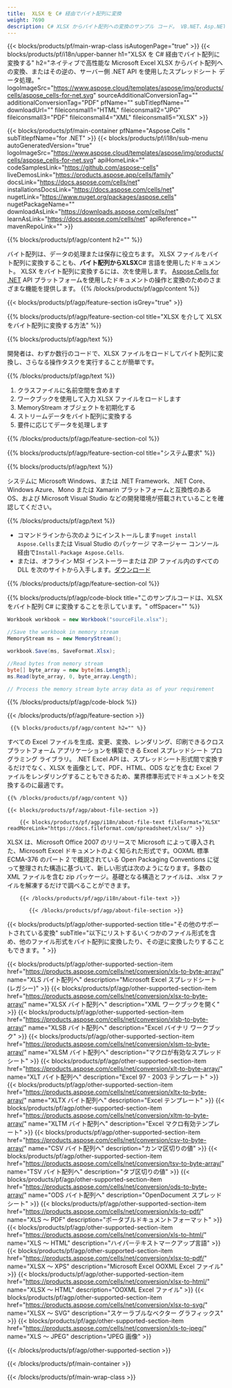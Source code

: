 ```yaml
---
title:  XLSX を C# 経由でバイト配列に変換
weight: 7690
description: C# XLSX からバイト配列への変換のサンプル コード。 VB.NET、Asp.NET、または .NET ベースのアプリケーション内で Excel XLSX をバイト配列に変換するには、このコードを使用します。
---
```

{{< blocks/products/pf/main-wrap-class isAutogenPage="true" >}}
{{< blocks/products/pf/i18n/upper-banner h1="XLSX を C# 経由でバイト配列に変換する" h2="ネイティブで高性能な Microsoft Excel XLSX からバイト配列への変換、またはその逆の、サーバー側 .NET API を使用したスプレッドシート データ処理。" logoImageSrc="https://www.aspose.cloud/templates/aspose/img/products/cells/aspose_cells-for-net.svg" sourceAdditionalConversionTag="" additionalConversionTag="PDF" pfName="" subTitlepfName="" downloadUrl="" fileiconsmall1="HTML" fileiconsmall2="JPG" fileiconsmall3="PDF" fileiconsmall4="XML" fileiconsmall5="XLSX" >}}

{{< blocks/products/pf/main-container pfName="Aspose.Cells " subTitlepfName="for .NET" >}}
{{< blocks/products/pf/i18n/sub-menu autoGeneratedVersion="true" logoImageSrc="https://www.aspose.cloud/templates/aspose/img/products/cells/aspose_cells-for-net.svg" apiHomeLink="" codeSamplesLink="https://github.com/aspose-cells" liveDemosLink="https://products.aspose.app/cells/family" docsLink="https://docs.aspose.com/cells/net" installationsDocsLink="https://docs.aspose.com/cells/net" nugetLink="https://www.nuget.org/packages/aspose.cells" nugetPackageName="" downloadAsLink="https://downloads.aspose.com/cells/net" learnAsLink="https://docs.aspose.com/cells/net" apiReference="" mavenRepoLink="" >}}

{{% blocks/products/pf/agp/content h2="" %}}

バイト配列は、データの処理または保存に役立ちます。 XLSX ファイルをバイト配列に変換することも、**バイト配列からXLSX**C# 言語を使用したドキュメント。 XLSX をバイト配列に変換するには、次を使用します。
 [Aspose.Cells for .NET](https://products.aspose.com/cells/net) 
 API プラットフォームを使用したドキュメントの操作と変換のためのさまざまな機能を提供します。
{{% /blocks/products/pf/agp/content %}}

{{< blocks/products/pf/agp/feature-section isGrey="true" >}}

{{% blocks/products/pf/agp/feature-section-col title="XLSX を介して XLSX をバイト配列に変換する方法" %}}

{{% blocks/products/pf/agp/text %}}

開発者は、わずか数行のコードで、XLSX ファイルをロードしてバイト配列に変換し、さらなる操作タスクを実行することが簡単です。

{{% /blocks/products/pf/agp/text %}}

1. クラスファイルに名前空間を含めます
1. ワークブックを使用して入力 XLSX ファイルをロードします
1. MemoryStream オブジェクトを初期化する
1. ストリームデータをバイト配列に変換する
1. 要件に応じてデータを処理します

{{% /blocks/products/pf/agp/feature-section-col %}}

{{% blocks/products/pf/agp/feature-section-col title="システム要求" %}}

{{% blocks/products/pf/agp/text %}}

システムに Microsoft Windows、または .NET Framework、.NET Core、Windows Azure、Mono または Xamarin プラットフォームと互換性のある OS、および Microsoft Visual Studio などの開発環境が搭載されていることを確認してください。

{{% /blocks/products/pf/agp/text %}}

- コマンドラインから次のようにインストールします<code>nuget install Aspose.Cells</code>または Visual Studio のパッケージ マネージャー コンソール経由で<code>Install-Package Aspose.Cells</code>.
- または、オフライン MSI インストーラーまたは ZIP ファイル内のすべての DLL を次のサイトから入手します。<a href="https://downloads.aspose.com/cells/net">ダウンロード</a>

{{% /blocks/products/pf/agp/feature-section-col %}}

{{% blocks/products/pf/agp/code-block title="このサンプルコードは、XLSX をバイト配列 C# に変換することを示しています。" offSpacer="" %}}

```cs
Workbook workbook = new Workbook("sourceFile.xlsx");

//Save the workbook in memory stream
MemoryStream ms = new MemoryStream();

workbook.Save(ms, SaveFormat.Xlsx);

//Read bytes from memory stream
byte[] byte_array = new byte[ms.Length];
ms.Read(byte_array, 0, byte_array.Length);

// Process the memory stream byte array data as of your requirement 

```

{{% /blocks/products/pf/agp/code-block %}}

{{< /blocks/products/pf/agp/feature-section >}}

<!-- aboutfile Starts -->
      
     {{% blocks/products/pf/agp/content h2="" %}}

すべての Excel ファイルを生成、変更、変換、レンダリング、印刷できるクロスプラットフォーム アプリケーションを構築できる Excel スプレッドシート プログラミング ライブラリ。 .NET Excel API は、スプレッドシート形式間で変換するだけでなく、XLSX を画像として、PDF、HTML、ODS などを含む Excel ファイルをレンダリングすることもできるため、業界標準形式でドキュメントを交換するのに最適です。



    {{% /blocks/products/pf/agp/content %}}

    {{< blocks/products/pf/agp/about-file-section >}}

        {{< blocks/products/pf/agp/i18n/about-file-text fileFormat="XLSX" readMoreLink="https://docs.fileformat.com/spreadsheet/xlsx/" >}}
XLSX は、Microsoft Office 2007 のリリースで Microsoft によって導入された、Microsoft Excel ドキュメントのよく知られた形式です。OOXML 標準 ECMA-376 のパート 2 で概説されている Open Packaging Conventions に従って整理された構造に基づいて、新しい形式は次のようになります。多数の XML ファイルを含む zip パッケージ。基礎となる構造とファイルは、.xlsx ファイルを解凍するだけで調べることができます。

        {{< /blocks/products/pf/agp/i18n/about-file-text >}}

           {{< /blocks/products/pf/agp/about-file-section >}}

<!-- aboutfile Ends -->

{{< blocks/products/pf/agp/other-supported-section title="その他のサポートされている変換" subTitle="以下にリストするいくつかのファイル形式を含め、他のファイル形式をバイト配列に変換したり、その逆に変換したりすることもできます。" >}}

{{< blocks/products/pf/agp/other-supported-section-item href="https://products.aspose.com/cells/net/conversion/xls-to-byte-array/" name="XLS バイト配列へ" description="Microsoft Excel スプレッドシート (レガシー)" >}} {{< blocks/products/pf/agp/other-supported-section-item href="https://products.aspose.com/cells/net/conversion/xlsx-to-byte-array/" name="XLSX バイト配列へ" description="XML ワークブックを開く" >}} {{< blocks/products/pf/agp/other-supported-section-item href="https://products.aspose.com/cells/net/conversion/xlsb-to-byte-array/" name="XLSB バイト配列へ" description="Excel バイナリ ワークブック" >}} {{< blocks/products/pf/agp/other-supported-section-item href="https://products.aspose.com/cells/net/conversion/xlsm-to-byte-array/" name="XLSM バイト配列へ" description="マクロが有効なスプレッドシート" >}} {{< blocks/products/pf/agp/other-supported-section-item href="https://products.aspose.com/cells/net/conversion/xlt-to-byte-array/" name="XLT バイト配列へ" description="Excel 97 - 2003 テンプレート" >}} {{< blocks/products/pf/agp/other-supported-section-item href="https://products.aspose.com/cells/net/conversion/xltx-to-byte-array/" name="XLTX バイト配列へ" description="Excel テンプレート" >}} {{< blocks/products/pf/agp/other-supported-section-item href="https://products.aspose.com/cells/net/conversion/xltm-to-byte-array/" name="XLTM バイト配列へ" description="Excel マクロ有効テンプレート" >}} {{< blocks/products/pf/agp/other-supported-section-item href="https://products.aspose.com/cells/net/conversion/csv-to-byte-array/" name="CSV バイト配列へ" description="カンマ区切りの値" >}} {{< blocks/products/pf/agp/other-supported-section-item href="https://products.aspose.com/cells/net/conversion/tsv-to-byte-array/" name="TSV バイト配列へ" description="タブ区切りの値" >}} {{< blocks/products/pf/agp/other-supported-section-item href="https://products.aspose.com/cells/net/conversion/ods-to-byte-array/" name="ODS バイト配列へ" description="OpenDocument スプレッドシート" >}} {{< blocks/products/pf/agp/other-supported-section-item href="https://products.aspose.com/cells/net/conversion/xls-to-pdf/" name="XLS 〜 PDF" description="ポータブルドキュメントフォーマット" >}} {{< blocks/products/pf/agp/other-supported-section-item href="https://products.aspose.com/cells/net/conversion/xls-to-html/" name="XLS 〜 HTML" description="ハイパーテキストマークアップ言語" >}} {{< blocks/products/pf/agp/other-supported-section-item href="https://products.aspose.com/cells/net/conversion/xlsx-to-pdf/" name="XLSX 〜 XPS" description="Microsoft Excel OOXML Excel ファイル" >}} {{< blocks/products/pf/agp/other-supported-section-item href="https://products.aspose.com/cells/net/conversion/xlsx-to-html/" name="XLSX 〜 HTML" description="OOXML Excel ファイル" >}} {{< blocks/products/pf/agp/other-supported-section-item href="https://products.aspose.com/cells/net/conversion/xlsx-to-svg/" name="XLSX 〜 SVG" description="スケーラブルなベクター グラフィックス" >}} {{< blocks/products/pf/agp/other-supported-section-item href="https://products.aspose.com/cells/net/conversion/xls-to-jpeg/" name="XLS 〜 JPEG" description="JPEG 画像" >}} 

{{< /blocks/products/pf/agp/other-supported-section >}}

{{< /blocks/products/pf/main-container >}}
    
{{< /blocks/products/pf/main-wrap-class >}}
